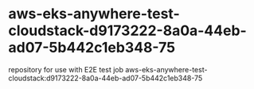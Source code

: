 # aws-eks-anywhere-test-cloudstack-d9173222-8a0a-44eb-ad07-5b442c1eb348-75
repository for use with E2E test job aws-eks-anywhere-test-cloudstack:d9173222-8a0a-44eb-ad07-5b442c1eb348-75
